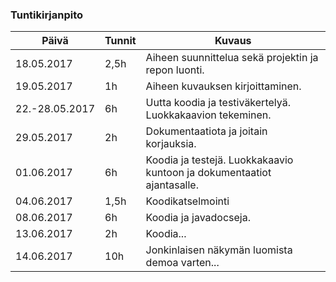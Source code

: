 ### Tuntikirjanpito
Päivä | Tunnit | Kuvaus
--------------- | ----- | ------
18.05.2017 | 2,5h | Aiheen suunnittelua sekä projektin ja repon luonti.
19.05.2017 | 1h | Aiheen kuvauksen kirjoittaminen.
22.-28.05.2017| 6h | Uutta koodia ja testiväkertelyä. Luokkakaavion tekeminen.
29.05.2017 | 2h | Dokumentaatiota ja joitain korjauksia.
01.06.2017 | 6h | Koodia ja testejä. Luokkakaavio kuntoon ja dokumentaatiot ajantasalle.
04.06.2017 | 1,5h | Koodikatselmointi
08.06.2017 | 6h | Koodia ja javadocseja.
13.06.2017 | 2h | Koodia...
14.06.2017 | 10h | Jonkinlaisen näkymän luomista demoa varten...